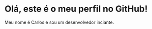 
<html>
    <h1>Olá, este é o meu perfil no GitHub!</h1>
    <p>Meu nome é Carlos e sou um desenvolvedor inciante.</p>
    <p>
    
</html>
